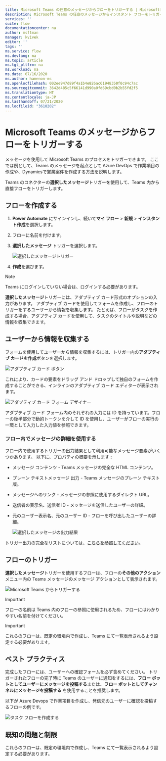```yaml
---
title: Microsoft Teams の任意のメッセージからフローをトリガーする | Microsoftドキュメント
description: Microsoft Teams の任意のメッセージからインスタント フローをトリガーする方法
services: ''
suite: flow
documentationcenter: na
author: msftman
manager: kvivek
editor: ''
tags: ''
ms.service: flow
ms.devlang: na
ms.topic: article
ms.tgt_pltfrm: na
ms.workload: na
ms.date: 07/16/2020
ms.author: hamenon-ms
ms.openlocfilehash: 002ee947d89f4a1b4e826ac61948350f0c94c7ac
ms.sourcegitcommit: 3642d485c5f66141d990a0fd69cbd0b2b55fd2f5
ms.translationtype: HT
ms.contentlocale: ja-JP
ms.lasthandoff: 07/21/2020
ms.locfileid: "3610202"
---
```

# <a name="trigger-a-flow-from-any-message-in-microsoft-teams"></a>Microsoft Teams のメッセージからフローをトリガーする

メッセージを使用して Microsoft Teams のプロセスをトリガーできます。 ここでは例として、Teams のメッセージを起点として Azure DevOps で作業項目の作成や、Dynamicsで営業案件を作成する方法を説明します。 

Teams のコネクターの**選択したメッセージ**トリガーを使用して、Teams 内から直接フローをトリガーします。

## <a name="create-the-flow"></a>フローを作成する

1. **Power Automate** にサインインし、続いて**マイ フロー** > **新規** > **インスタント作成**を選択します。
1. フローに名前を付けます。
1. **選択したメッセージ** トリガーを選択します。

   ![選択したメッセージトリガー](media/trigger-flow-teams-message/trigger-for-a-selected-message.png)

1. **作成**を選びます。

>[!NOTE]
>Teams にログインしていない場合は、ログインする必要があります。

**選択したメッセージ**トリガーには、アダプティブ カード形式のオプションの入力があります。 アダプティブ カードを使用してフォームを作成し、フローのトリガーをするユーザーから情報を収集します。 たとえば、フローがタスクを作成する場合、アダプティブ カードを使用して、タスクのタイトルや説明などの情報を収集できます。

## <a name="collect-information-from-the-user"></a>ユーザーから情報を収集する

フォームを使用してユーザーから情報を収集するには、トリガー内の**アダプティブ カードを作成**ボタンを選択します。

![アダプティブ カード ボタン](media/trigger-flow-teams-message/create-adaptive-card.png)

これにより、カードの要素をドラッグ アンド ドロップして独自のフォームを作成することができる、インラインのアダプティブ カード エディターが表示されます。

![アダプティブ カード フォーム デザイナー](media/trigger-flow-teams-message/ac-card-designer.png)

アダプティブ カード フォーム内のそれぞれの入力には ID を持っています。フローの後半部分で動的トークンを介して ID を使用し、ユーザーがフローの実行の一環として入力した入力値を参照できます。

### <a name="use-the-message-details-within-the-flow"></a>フロー内でメッセージの詳細を使用する

フロー内で使用するトリガーの出力結果として利用可能なメッセージ要素がいくつかあります。 以下に、プロパティの概要を示します :

* メッセージ コンテンツ - Teams メッセージの完全な HTML コンテンツ。
* プレーン テキストメッセージ 出力 - Teams メッセージのプレーン テキスト版。
* メッセージへのリンク - メッセージの参照に使用するダイレクト URL。
* 送信者の表示名、送信者 ID - メッセージを送信したユーザーの詳細。
* 元のユーザー表示名、元のユーザー ID - フローを呼び出したユーザーの詳細。

   ![選択したメッセージの出力結果](media/trigger-flow-teams-message/dynamic-outputs.png)

トリガー出力の完全なリストについては、[こちらを参照してください](https://docs.microsoft.com/connectors/teams/)。

## <a name="trigger-the-flow"></a>フローのトリガー

**選択したメッセージ**トリガーを使用するフローは、フローの**その他のアクション**メニュー内の Teams メッセージのメッセージ アクションとして表示されます。 

![Microsoft Teams からトリガーする](media/trigger-flow-teams-message/more-actions-menu.png)

>[!IMPORTANT]
>フローの名前は Teams 内のフローの参照に使用されるため、フローにはわかりやすい名前を付けてください。

>[!IMPORTANT]
>これらのフローは、既定の環境内で作成し、Teams にて一覧表示されるよう設定する必要があります。

## <a name="best-practices"></a>ベスト プラクティス

完成したフローには、ユーザーへの確認フォームを必ず含めてください。 トリガーされたフローの完了時に Teams のユーザーに通知をするには、**フロー ボットとしてユーザーにメッセージを投稿する**または、**フロー ボットとしてチャンネルにメッセージを投稿する** を使用することを推奨します。

以下が Azure Devops で作業項目を作成し、発信元のユーザーに確認を投稿するフローの例です。

![タスク フローを作成する](media/trigger-flow-teams-message/complete-flow.png)

## <a name="known-issues-and-limitations"></a>既知の問題と制限

これらのフローは、既定の環境内で作成し、Teams にて一覧表示されるよう設定する必要があります。